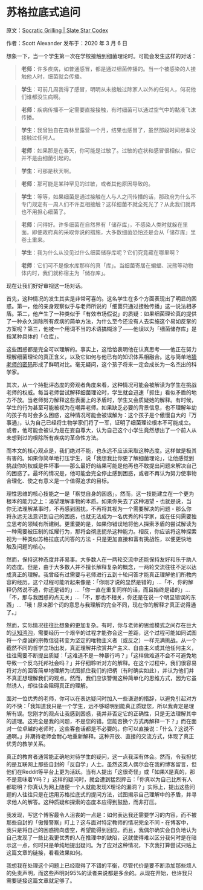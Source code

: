 # 苏格拉底式追问

原文：[Socratic Grilling | Slate Star Codex](https://slatestarcodex.com/2020/03/06/socratic-grilling/)

作者：Scott Alexander 发布于：2020 年 3 月 6 日

想象一下，当一个学生第一次在学校接触到细菌理论时。可能会发生这样的对话：

> **老师**：许多疾病，如普通感冒，都是通过细菌传播的。当一个被感染的人接触他人时，细菌就会传播。

>

> **学生**：可前几周我得了感冒，明明从未接触过除家人以外的任何人，何况他们谁都没生病啊。

>

> **老师**：疾病传播不一定需要直接接触，有时细菌可以通过空气中的黏液飞沫传播。

>

> **学生**：我曾独自在森林里露营一个月，结果也感冒了，虽然那段时间根本没接触过任何人。

>

> **老师**：如果那是在春天，你可能是过敏了。过敏的症状和感冒很相似，但它并不是由细菌引起的。

>

> **学生**：可那是秋天啊。

>

> **老师**：那可能是某种罕见的过敏，或者其他原因导致的。

>

> **学生**：等等，如果细菌是通过接触在人与人之间传播的话，那政府为什么不专门规定有一周人们不许互相接触？这样细菌不就全死光了？从此我们就再也不用担心细菌了。

>

> **老师**：问得好。许多细菌在自然界有「储存库」，不感染人类时就躲在里面。即便政府真的采取你说的措施，大多数细菌恐怕还是会从「储存库」里卷土重来。

>

> **学生**：我为什么从没见过什么细菌储存库呢？它们究竟藏在哪里啊？

>

> **老师**：它们可不是像水库那样的真「库」。当细菌寄居在蝙蝠、浣熊等动物体内时，我们就称宿主为「储存库」。

现在让我们好好审视这一场对话。

首先，这种情况的发生其实是非常可喜的。这名学生在多个方面表现出了明显的困惑。第一，他的亲身观察似乎与老师所说的「细菌只通过接触传播」这一说法相矛盾。第二，他产生了一种类似于「有效市场假说」的质疑：如果细菌理论真的提供了一种永久消除所有疾病的简单方法，为什么至今还没有人去实施这个易如反掌的方案呢？第三，他被一个用词不当的术语搞糊涂了——他误以为「细菌储存库」是指某种具体的「仓库」。

这些困惑都是完全可以理解的。事实上，这恰恰表明他在认真思考——他正在努力理解细菌理论的真正含义，以及它如何与他已有的知识体系相融合。这与简单地[猜老师的密码](https://www.lesswrong.com/posts/NMoLJuDJEms7Ku9XS/guessing-the-teacher-s-password)形成了鲜明对比。毫无疑问，这个孩子将来一定会成长为一名杰出的科学家。

其次，从一个持批评态度的旁观者角度来看，这种情况可能会被解读为学生在挑战老师的权威。每当老师尝试解释细菌理论时，学生就会迅速「抓住」看似矛盾的地方不放。当老师努力解释这些表面上的矛盾时，学生又会质疑她的解释。有时候，学生的行为甚至可能被视为在嘲弄老师。如果缺乏必要的背景信息，也不理解年幼的孩子有时会多么困惑，这种情况可能会被误解为：这个孩子是个傲慢自大的『万事通』，认为自己已经将生物学家们将了一军，证明了细菌理论根本不可能成立。或者，他可能会被认为是在妄自尊大，认为自己这个小学生竟然想出了一个前人从未想到过的根除所有疾病的革命性方法。

而本文的核心观点是，我们绝对不能，也永远不应该采取这种态度。这样做是极其有害的。如果你简单地打压学生，说「我想我比你更了解细菌理论」，让他感觉到挑战你的权威是件坏事——那么最好的结果可能是他再也不敢提出问题来解决自己的困惑了。最坏的情况是，他可能会完全停止感到困惑，或者不再认为努力使事物合理化、使之有意义是一个值得追求的目标。

理性思维的核心技能之一是「察觉自身的困惑」。然而，这一技能建立在一个更为根本的能力之上：渴望理解事物的本质。如果你失去了这种渴望 - 也就是说，当你无法理解某事时，不再感到困扰，不再将其视为一个需要解决的问题 - 那么你将永远无法意识到自己的困惑，也就无法成为一名优秀的科学家，或在任何需要独立思考的领域有所建树。更重要的是，如果你错误地将他人探索矛盾的尝试解读为一种需要被压制的炫耀行为，那将会彻底扼杀这种能力。相反，你应该将这种探索视为一种类似苏格拉底式问答的方法 - 只是更加直接和富有挑战性，以便更快地触及问题的核心。

然而，保持这种态度并非易事。大多数人在一两轮交流中还能保持友好和乐于助人的态度。但是，由于大多数人并不擅长解释复杂的概念，一两轮交流往往不足以达成真正的理解。我曾经有过需要与老师进行五到十轮问答才能真正理解他们所教内容的经历。这个过程可能听起来像是：「你刚才说的显然是错的」...「不，你的解释仍然说不通，你还是错的」...「你一直在重复同样的话，而且始终是错的」...「不，那与我困惑的点无关」...「不，那也不相关，你还是在说一个明显错误的东西」...「哦！原来那个词的意思与我理解的完全不同，现在你的解释才真正说得通了。」

然而，实际情况往往比想象的更加复杂。有时，你与老师的思维模式之间存在巨大的[认知鸿沟](https://www.lesswrong.com/posts/HLqWn5LASfhhArZ7w/expecting-short-inferential-distances)，需要经历一个艰辛的过程才能弥合这一差距，这个过程可能如同试图将一个虔诚的宗教信徒转变为坚定的唯物主义者（或反之）一样充满挑战。从一个截然不同的哲学立场出发，真正理解并欣赏共产主义、自由主义或其他任何主义，往往需要不断提出质疑：「这难道不是一种暴行吗？」「这样做难道不会不可避免地导致一个反乌托邦社会吗？」并仔细聆听对方的解释。在这个过程中，我们很容易将对方的回答简单地理解为试图抓住我们的把柄（有时确实如此），并认为他们并不真正想理解我们的观点。然而，我们应该警惕这种简单化的思维方式，因为它虽然诱人，却往往会阻碍真正的理解。

面对一位优秀的老师，你可以在表达疑问时加入一些谦逊的措辞，以避免引起对方的不快：「我知道我只是一个学生，远不够聪明到能真正质疑您，所以我肯定是理解有误。您刚才的观点让我感到困惑，我并非否定它的正确性，只是无法理解其中的道理。这完全是我的问题，不是您的错。您能否换个方式再解释一下？」而在面对一位卓越的老师时，这些客套话都是不必要的。你可以直接说：「什么？这说不通啊。」并期待老师会耐心地重新解释。这种开放、直接的交流方式，体现了真正优秀的教学关系。

真正的教育者通常能正确地对待学生的疑问，这一点我深有体会。然而，令我担忧的是互联网上那些自封的「反自学」人士。虽然这类人偶尔会在我的博客留言，但他们在Reddit等平台上更为活跃。当有人提出「这很奇怪」或「如果X是真的，那不是意味着Y吗？」这样的疑问时，就会遭到猛烈抨击：「你真以为自己比所有人都聪明？你真认为网上随便一个人就能发现X理论的漏洞？」实际上，提出这些问题的人往往只是在运用苏格拉底式的提问方法，试图揭示自己理解中的矛盾，并寻求他人的解答。这种质疑和探索的态度本应得到鼓励，而非打压。

我发现，写这个博客最令人沮丧的一点是：如何表达我还需要学习的内容，而不被那些自封的「傲慢警察」盯上？这与面对特定教师的情况完全不同 - 在博客中，我只是将自己的困惑抛向虚空，希望能得到回应。而且，我偶尔确实会自负地认为自己发现了一些比我更优秀的人在推理中的缺陷，这就使得难以区分我何时是在暗示这一点，何时只是单纯地提出疑问。为了应对这种情况，下次我打算尝试只贴上这篇文章的链接，看看效果如何。

我想我在处理这个问题上已经取得了不错的平衡，尽管代价是要不断添加那些烦人的免责声明，而这些声明对95%的读者来说都是多余的。从现在开始，也许我只需要链接这篇文章就足够了。